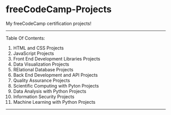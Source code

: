 # freeCodeCamp-Projects
My freeCodeCamp certification projects!

---

Table Of Contents:

1. HTML and CSS Projects
2. JavaScript Projects
3. Front End Development Libraries Projects
4. Data Visualization Projects
5. RElational Database Projects
6. Back End Development and API Projects
7. Quality Assurance Projects
8. Scientific Computing with Pyton Projects
9. Data Analysis with Python Projects
10. Information Security Projects
11. Machine Learning with Python Projects

---

